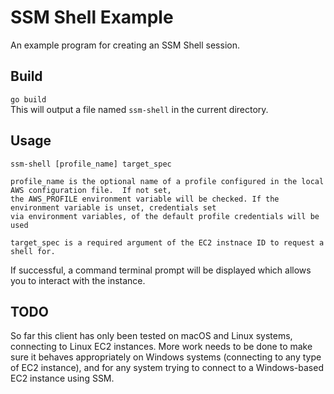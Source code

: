 # SSM Shell Example
An example program for creating an SSM Shell session.

## Build
`go build`  
This will output a file named `ssm-shell` in the current directory.

## Usage
```
ssm-shell [profile_name] target_spec

profile_name is the optional name of a profile configured in the local AWS configuration file.  If not set,
the AWS_PROFILE environment variable will be checked. If the environment variable is unset, credentials set
via environment variables, of the default profile credentials will be used

target_spec is a required argument of the EC2 instnace ID to request a shell for.
```

If successful, a command terminal prompt will be displayed which allows you to interact with the instance.

## TODO
So far this client has only been tested on macOS and Linux systems, connecting to Linux EC2 instances.  More work
needs to be done to make sure it behaves appropriately on Windows systems (connecting to any type of EC2 instance),
and for any system trying to connect to a Windows-based EC2 instance using SSM.